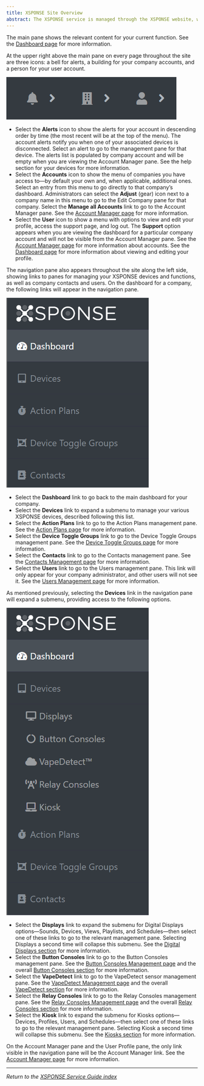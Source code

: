 ```yaml
---
title: XSPONSE Site Overview
abstract: The XSPONSE service is managed through the XSPONSE website, which provides a dashboard through which you can access various components relevant to your devices. The site features a consistent look and feel, with every pane providing the same base functions, to make navigation easier.
---
```

The main pane shows the relevant content for your current function. See the [Dashboard page](dashboard.md) for more information.

At the upper right above the main pane on every page throughout the site are three icons: a bell for alerts, a building for your company accounts, and a person for your user account.

![image of menu icons](menu_icons.png)

-	Select the **Alerts** icon to show the alerts for your account in descending order by time (the most recent will be at the top of the menu). The account alerts notify you when one of your associated devices is disconnected. Select an alert to go to the management pane for that device. The alerts list is populated by company account and will be empty when you are viewing the Account Manager pane. See the help section for your devices for more information.
-	Select the **Accounts** icon to show the menu of companies you have access to—by default your own and, when applicable, additional ones. Select an entry from this menu to go directly to that company’s dashboard. Administrators can select the **Adjust** (gear) icon next to a company name in this menu to go to the Edit Company pane for that company. Select the **Manage all Accounts** link to go to the Account Manager pane. See the [Account Manager page](account-manager.md) for more information.
-	Select the **User** icon to show a menu with options to view and edit your profile, access the support page, and log out. The **Support** option appears when you are viewing the dashboard for a particular company account and will not be visible from the Account Manager pane. See the [Account Manager page](account-manager.md) for more information about accounts. See the [Dashboard page](dashboard.md) for more information about viewing and editing your profile.

The navigation pane also appears throughout the site along the left side, showing links to panes for managing your XSPONSE devices and functions, as well as company contacts and users. On the dashboard for a company, the following links will appear in the navigation pane.

![image of navigation pane](navigation_pane.png)

-	Select the **Dashboard** link to go back to the main dashboard for your company.
-	Select the **Devices** link to expand a submenu to manage your various XSPONSE devices, described following this list.
-	Select the **Action Plans** link to go to the Action Plans management pane. See the [Action Plans page](action-plans.md) for more information.
-	Select the **Device Toggle Groups** link to go to the Device Toggle Groups management pane. See the [Device Toggle Groups page](device-toggle-groups.md) for more information.
-	Select the **Contacts** link to go to the Contacts management pane. See the [Contacts Management page](contacts-management.md) for more information.
-	Select the **Users** link to go to the Users management pane. This link will only appear for your company administrator, and other users will not see it. See the [Users Management page](users-management.md) for more information.

As mentioned previously, selecting the **Devices** link in the navigation pane will expand a submenu, providing access to the following options.

![image of navigation pane with Devices expanded](nav_pane-devices_submenu.png)

-	Select the **Displays** link to expand the submenu for Digital Displays options—Sounds, Devices, Views, Playlists, and Schedules—then select one of these links to go to the relevant management pane. Selecting Displays a second time will collapse this submenu. See the [Digital Displays section](../digital-displays/about-digital-displays.md) for more information.
-	Select the **Button Consoles** link to go to the Button Consoles management pane. See the [Button Consoles Management page](../button-consoles/button-consoles-management.md) and the overall [Button Consoles section](../button-consoles/about-button-consoles.md) for more information. 
-	Select the **VapeDetect** link to go to the VapeDetect sensor management pane. See the [VapeDetect Management page](../vape-detect/vapedetect-management.md) and the overall [VapeDetect section](../vape-detect/about-vapedetect.md) for more information.
-	Select the **Relay Consoles** link to go to the Relay Consoles management pane. See the [Relay Consoles Management page](../relay-consoles/relay-consoles-management.md) and the overall [Relay Consoles section](../relay-consoles/about-relay-consoles.md) for more information.
-	Select the **Kiosk** link to expand the submenu for Kiosks options—Devices, Profiles, Users, and Schedules—then select one of these links to go to the relevant management pane. Selecting Kiosk a second time will collapse this submenu. See the [Kiosks section](../kiosks/about-kiosks.md) for more information.

On the Account Manager pane and the User Profile pane, the only link visible in the navigation pane will be the Account Manager link. See the [Account Manager page](account-manager.md) for more information.

___
*Return to the [XSPONSE Service Guide index](index.md)*
